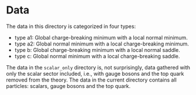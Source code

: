 # Data
The data in this directory is categorized in four types:
- type a1: Global charge-breaking minimum with a local normal minimum. 
- type a2: Global normal minimum with a local charge-breaking minimum.
- type b: Global charge-breaking minimum with a local normal saddle.
- type c: Global normal minimum with a local charge-breaking saddle.

The data in the `scalar_only` directory is, not surprisingly, data gathered
with only the scalar sector included, i.e., with gauge bosons and the top quark 
removed from the theory. The data in the current directory contains all 
particles: scalars, gauge bosons and the top quark.